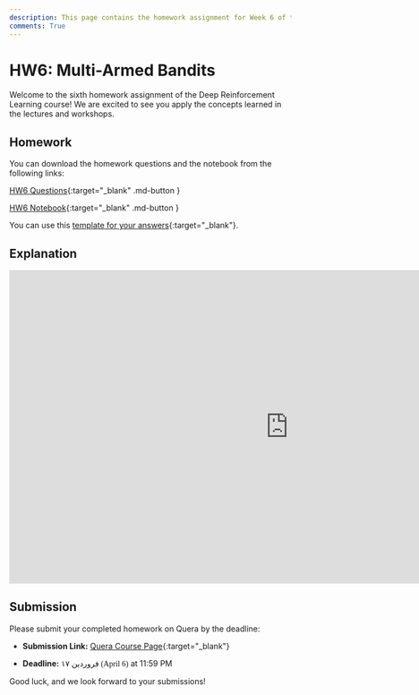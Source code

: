 ```yaml
---
description: This page contains the homework assignment for Week 6 of the Deep Reinforcement Learning course, focusing on Multi-Armed Bandits.
comments: True
---
```


# HW6: Multi-Armed Bandits

Welcome to the sixth homework assignment of the Deep Reinforcement Learning course! We are excited to see you apply the concepts learned in the lectures and workshops.

## Homework

You can download the homework questions and the notebook from the following links:

[HW6 Questions](https://raw.githubusercontent.com/DeepRLCourse/Homework-6-Questions/refs/heads/main/HW6_Questions.pdf){:target="_blank" .md-button }

[HW6 Notebook](https://raw.githubusercontent.com/DeepRLCourse/Homework-6-Questions/refs/heads/main/HW6_Notebook.ipynb){:target="_blank" .md-button }

You can use this [template for your answers](https://github.com/DeepRLCourse/Homework-6-Template){:target="_blank"}.

## Explanation

<iframe width="996" height="560" src="https://www.youtube.com/embed/0i6zmVU7mj0" title="YouTube video player" frameborder="0" allow="accelerometer; autoplay; clipboard-write; encrypted-media; gyroscope; picture-in-picture; web-share" referrerpolicy="strict-origin-when-cross-origin" allowfullscreen></iframe>

## Submission

Please submit your completed homework on Quera by the deadline:

- **Submission Link:** [Quera Course Page](https://quera.org/course/add_to_course/course/20598/){:target="_blank"}

- **Deadline:** <span style="direction: rtl;font-family: Vazirmatn;">۱۷ فروردین (April 6)</span> at 11:59 PM

Good luck, and we look forward to your submissions!